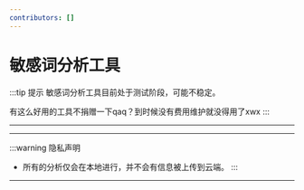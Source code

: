 ```yaml
---
contributors: []
---
```


<script setup>
import Analyzer from './.vitepress/theme/components/chksenswd.vue'
</script>

# 敏感词分析工具

:::tip 提示
敏感词分析工具目前处于测试阶段，可能不稳定。

有这么好用的工具不捐赠一下qaq？到时候没有费用维护就没得用了xwx
:::

---

<Analyzer />

---

:::warning 隐私声明
- 所有的分析仅会在本地进行，并不会有信息被上传到云端。
:::

---

